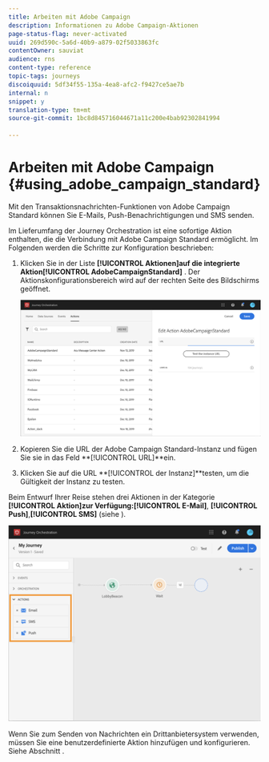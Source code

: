 ```yaml
---
title: Arbeiten mit Adobe Campaign
description: Informationen zu Adobe Campaign-Aktionen
page-status-flag: never-activated
uuid: 269d590c-5a6d-40b9-a879-02f5033863fc
contentOwner: sauviat
audience: rns
content-type: reference
topic-tags: journeys
discoiquuid: 5df34f55-135a-4ea8-afc2-f9427ce5ae7b
internal: n
snippet: y
translation-type: tm+mt
source-git-commit: 1bc8d845716044671a11c200e4bab92302841994

---
```



# Arbeiten mit Adobe Campaign {#using_adobe_campaign_standard}

Mit den Transaktionsnachrichten-Funktionen von Adobe Campaign Standard können Sie E-Mails, Push-Benachrichtigungen und SMS senden.

Im Lieferumfang der Journey Orchestration ist eine sofortige Aktion enthalten, die die Verbindung mit Adobe Campaign Standard ermöglicht. Im Folgenden werden die Schritte zur Konfiguration beschrieben:

1. Klicken Sie in der Liste **[!UICONTROL Aktionen]**auf die integrierte Aktion**[!UICONTROL  AdobeCampaignStandard]** . Der Aktionskonfigurationsbereich wird auf der rechten Seite des Bildschirms geöffnet.

   ![](../assets/actioncampaign.png)

1. Kopieren Sie die URL der Adobe Campaign Standard-Instanz und fügen Sie sie in das Feld **[!UICONTROL URL]**ein.

1. Klicken Sie auf die URL **[!UICONTROL der Instanz]**testen, um die Gültigkeit der Instanz zu testen.

Beim Entwurf Ihrer Reise stehen drei Aktionen in der Kategorie **[!UICONTROL Aktion]**zur Verfügung:**[!UICONTROL  E-Mail]**, **[!UICONTROL Push]**,**[!UICONTROL  SMS]** (siehe [](../building-journeys/using-adobe-campaign-actions.md)).

![](../assets/journey58.png)

Wenn Sie zum Senden von Nachrichten ein Drittanbietersystem verwenden, müssen Sie eine benutzerdefinierte Aktion hinzufügen und konfigurieren. Siehe Abschnitt [](../action/about-custom-action-configuration.md).
